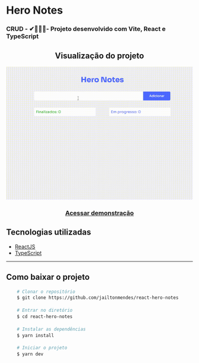 
# Hero Notes

### CRUD - ✔👀📝❌- Projeto desenvolvido com **Vite**, **React** e **TypeScript**

<h2 align="center" >Visualização do projeto</h2>

<img src="src/assets/readme/CRUD_React.gif"></img>

<h3 align="center">
    <a href="">Acessar demonstração</a>
</h3>

## Tecnologias utilizadas

- [ReactJS](https://reactjs.org)
- [TypeScript](https://www.typescriptlang.org/)

---


##  Como baixar o projeto

```bash
    # Clonar o repositório
    $ git clone https://github.com/jailtonmendes/react-hero-notes

    # Entrar no diretório
    $ cd react-hero-notes

    # Instalar as dependências
    $ yarn install

    # Iniciar o projeto
    $ yarn dev
```





